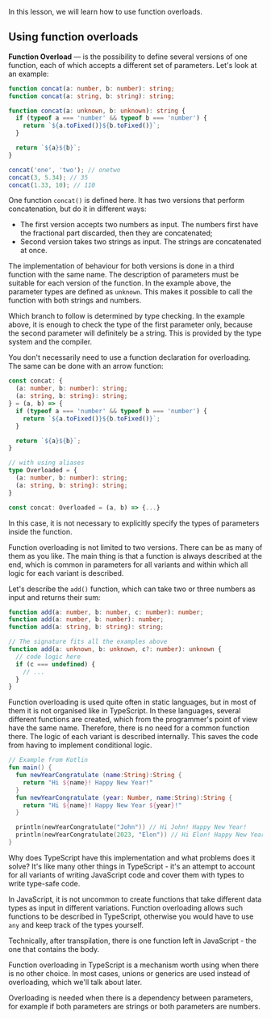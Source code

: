 
In this lesson, we will learn how to use function overloads.

## Using function overloads

**Function Overload** — is the possibility to define several versions of one function, each of which accepts a different set of parameters. Let's look at an example:

```typescript
function concat(a: number, b: number): string;
function concat(a: string, b: string): string;

function concat(a: unknown, b: unknown): string {
  if (typeof a === 'number' && typeof b === 'number') {
    return `${a.toFixed()}${b.toFixed()}`;
  }

  return `${a}${b}`;
}

concat('one', 'two'); // onetwo
concat(3, 5.34); // 35
concat(1.33, 10); // 110
```

One function `concat()` is defined here. It has two versions that perform concatenation, but do it in different ways:

* The first version accepts two numbers as input. The numbers first have the fractional part discarded, then they are concatenated;
* Second version takes two strings as input. The strings are concatenated at once.

The implementation of behaviour for both versions is done in a third function with the same name. The description of parameters must be suitable for each version of the function. In the example above, the parameter types are defined as `unknown`. This makes it possible to call the function with both strings and numbers.

Which branch to follow is determined by type checking. In the example above, it is enough to check the type of the first parameter only, because the second parameter will definitely be a string. This is provided by the type system and the compiler.

You don't necessarily need to use a function declaration for overloading. The same can be done with an arrow function:

```typescript
const concat: {
  (a: number, b: number): string;
  (a: string, b: string): string;
} = (a, b) => {
  if (typeof a === 'number' && typeof b === 'number') {
    return `${a.toFixed()}${b.toFixed()}`;
  }

  return `${a}${b}`;
}

// with using aliases
type Overloaded = {
  (a: number, b: number): string;
  (a: string, b: string): string;
}

const concat: Overloaded = (a, b) => {...}
```

In this case, it is not necessary to explicitly specify the types of parameters inside the function.

Function overloading is not limited to two versions. There can be as many of them as you like. The main thing is that a function is always described at the end, which is common in parameters for all variants and within which all logic for each variant is described.

Let's describe the `add()` function, which can take two or three numbers as input and returns their sum:

```typescript
function add(a: number, b: number, c: number): number;
function add(a: number, b: number): number;
function add(a: string, b: string): string;

// The signature fits all the examples above
function add(a: unknown, b: unknown, c?: number): unknown {
  // code logic here
  if (c === undefined) {
    // ...
  }
}
```

Function overloading is used quite often in static languages, but in most of them it is not organised like in TypeScript. In these languages, several different functions are created, which from the programmer's point of view have the same name. Therefore, there is no need for a common function there. The logic of each variant is described internally. This saves the code from having to implement conditional logic.

```kotlin
// Example from Kotlin
fun main() {
  fun newYearCongratulate (name:String):String {
    return "Hi ${name}! Happy New Year!"
  }
  fun newYearCongratulate (year: Number, name:String):String {
    return "Hi ${name}! Happy New Year ${year}!"
  }

  println(newYearCongratulate("John")) // Hi John! Happy New Year!
  println(newYearCongratulate(2023, "Elon")) // Hi Elon! Happy New Year 2023!
}
```

Why does TypeScript have this implementation and what problems does it solve? It's like many other things in TypeScript - it's an attempt to account for all variants of writing JavaScript code and cover them with types to write type-safe code.

In JavaScript, it is not uncommon to create functions that take different data types as input in different variations. Function overloading allows such functions to be described in TypeScript, otherwise you would have to use `any` and keep track of the types yourself.

Technically, after transpilation, there is one function left in JavaScript - the one that contains the body.

Function overloading in TypeScript is a mechanism worth using when there is no other choice. In most cases, unions or generics are used instead of overloading, which we'll talk about later.

Overloading is needed when there is a dependency between parameters, for example if both parameters are strings or both parameters are numbers.